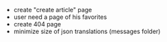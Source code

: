 - create "create article" page
- user need a page of his favorites
- create 404 page
- minimize size of json translations (messages folder)
